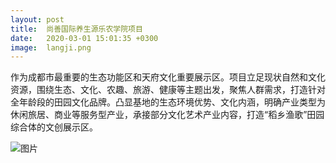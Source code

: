 ```yaml
---
layout: post
title:  尚善国际养生源乐农学院项目
date:   2020-03-01 15:01:35 +0300
image:  langji.png
---
```


作为成都市最重要的生态功能区和天府文化重要展示区。项目立足现状自然和文化资源，围绕生态、文化、农趣、旅游、健康等主题出发，聚焦人群需求，打造针对全年龄段的田园文化品牌。凸显基地的生态环境优势、文化内涵，明确产业类型为休闲旅居、商业等服务型产业，承接部分文化艺术产业内容，打造“稻乡渔歌”田园综合体的文创展示区。


![图片](/images/langji/Z.jpg)
